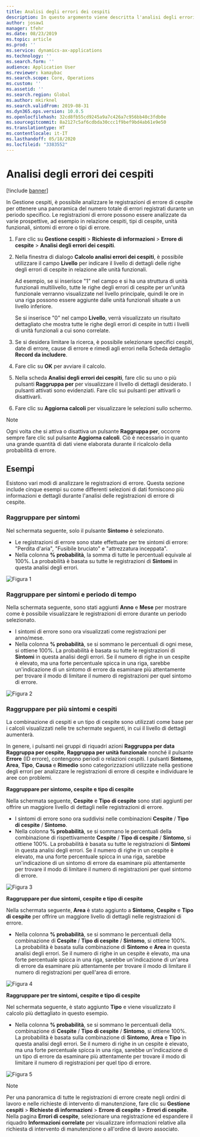 ```yaml
---
title: Analisi degli errori dei cespiti
description: In questo argomento viene descritta l'analisi degli errori di cespite in Gestione cespiti.
author: josaw1
manager: tfehr
ms.date: 08/23/2019
ms.topic: article
ms.prod: ''
ms.service: dynamics-ax-applications
ms.technology: ''
ms.search.form: ''
audience: Application User
ms.reviewer: kamaybac
ms.search.scope: Core, Operations
ms.custom: ''
ms.assetid: ''
ms.search.region: Global
ms.author: mkirknel
ms.search.validFrom: 2019-08-31
ms.dyn365.ops.version: 10.0.5
ms.openlocfilehash: 32cd8fb55cd9245a9a7c426a7c956bb40c3fdb0e
ms.sourcegitcommit: 8a2127c5af6cdbda30ccc1f9bef9bd4ab61e9e50
ms.translationtype: HT
ms.contentlocale: it-IT
ms.lasthandoff: 05/18/2020
ms.locfileid: "3383552"
---
```

# <a name="asset-fault-analysis"></a>Analisi degli errori dei cespiti

[!include [banner](../../includes/banner.md)]

 

In Gestione cespiti, è possibile analizzare le registrazioni di errore di cespite per ottenere una panoramica del numero totale di errori registrati durante un periodo specifico. Le registrazioni di errore possono essere analizzate da varie prospettive, ad esempio in relazione cespiti, tipi di cespite, unità funzionali, sintomi di errore o tipi di errore.

1. Fare clic su **Gestione cespiti** > **Richieste di informazioni** > **Errore di cespite** > **Analisi degli errori dei cespiti**.

2. Nella finestra di dialogo **Calcolo analisi errori dei cespiti**, è possibile utilizzare il campo **Livello** per indicare il livello di dettagli delle righe degli errori di cespite in relazione alle unità funzionali. 

    Ad esempio, se si inserisce "1" nel campo e si ha una struttura di unità funzionali multilivello, tutte le righe degli errori di cespite per un'unità funzionale verranno visualizzate nel livello principale, quindi le ore in una riga possono essere aggiunte dalle unità funzionali situate a un livello inferiore. 
        
    Se si inserisce "0" nel campo **Livello**, verrà visualizzato un risultato dettagliato che mostra tutte le righe degli errori di cespite in tutti i livelli di unità funzionali a cui sono correlate.

3. Se si desidera limitare la ricerca, è possibile selezionare specifici cespiti, date di errore, cause di errore e rimedi agli errori nella Scheda dettaglio **Record da includere**.

4. Fare clic su **OK** per avviare il calcolo.

5. Nella scheda **Analisi degli errori dei cespiti**, fare clic su uno o più pulsanti **Raggruppa per** per visualizzare il livello di dettagli desiderato. I pulsanti attivati sono evidenziati. Fare clic sui pulsanti per attivarli o disattivarli.

6. Fare clic su **Aggiorna calcoli** per visualizzare le selezioni sullo schermo. 

>[!NOTE]
>Ogni volta che si attiva o disattiva un pulsante **Raggruppa per**, occorre sempre fare clic sul pulsante **Aggiorna calcoli**. Ciò è necessario in quanto una grande quantità di dati viene elaborata durante il ricalcolo della probabilità di errore.

## <a name="examples"></a>Esempi

Esistono vari modi di analizzare le registrazioni di errore. Questa sezione include cinque esempi su come differenti selezioni di dati forniscono più informazioni e dettagli durante l'analisi delle registrazioni di errore di cespite.

### <a name="group-by-symptoms"></a>Raggruppare per sintomi

Nel schermata seguente, solo il pulsante **Sintomo** è selezionato.

- Le registrazioni di errore sono state effettuate per tre sintomi di errore: "Perdita d'aria", "Fusibile bruciato" e "attrezzatura inceppata".  
- Nella colonna **% probabilità**, la somma di tutte le percentuali equivale al 100%. La probabilità è basata su tutte le registrazioni di **Sintomi** in questa analisi degli errori.

![Figura 1](media/06-controlling-and-reporting.png)

### <a name="group-by-symptoms-and-time-period"></a>Raggruppare per sintomi e periodo di tempo

Nella schermata seguente, sono stati aggiunti **Anno** e **Mese** per mostrare come è possibile visualizzare le registrazioni di errore durante un periodo selezionato.

- I sintomi di errore sono ora visualizzati come registrazioni per anno/mese.  
- Nella colonna **% probabilità**, se si sommano le percentuali di ogni mese, si ottiene 100%. La probabilità è basata su tutte le registrazioni di **Sintomi** in questa analisi degli errori. Se il numero di righe in un cespite è elevato, ma una forte percentuale spicca in una riga, sarebbe un'indicazione di un sintomo di errore da esaminare più attentamente per trovare il modo di limitare il numero di registrazioni per quel sintomo di errore.

![Figura 2](media/07-controlling-and-reporting.png)

### <a name="group-by-multiple-symptoms-and-assets"></a>Raggruppare per più sintomi e cespiti

La combinazione di cespiti e un tipo di cespite sono utilizzati come base per i calcoli visualizzati nelle tre schermate seguenti, in cui il livello di dettagli aumenterà.  

In genere, i pulsanti nei gruppi di riquadri azioni **Raggruppa per data** **Raggruppa per cespite**, **Raggruppa per unità funzionale** nonché il pulsante **Errore** (ID errore), contengono periodi o relazioni cespiti. I pulsanti **Sintomo**, **Area**, **Tipo**, **Causa** e **Rimedio** sono categorizzazioni utilizzate nella gestione degli errori per analizzare le registrazioni di errore di cespite e individuare le aree con problemi.  

**Raggruppare per sintomo, cespite e tipo di cespite**

Nella schermata seguente, **Cespite** e **Tipo di cespite** sono stati aggiunti per offrire un maggiore livello di dettagli nelle registrazioni di errore.

- I sintomi di errore sono ora suddivisi nelle combinazioni **Cespite** / **Tipo di cespite** / **Sintomo**.  
- Nella colonna **% probabilità**, se si sommano le percentuali della combinazione di rispettivamente **Cespite** / **Tipo di cespite** / **Sintomo**, si ottiene 100%. La probabilità è basata su tutte le registrazioni di **Sintomi** in questa analisi degli errori. Se il numero di righe in un cespite è elevato, ma una forte percentuale spicca in una riga, sarebbe un'indicazione di un sintomo di errore da esaminare più attentamente per trovare il modo di limitare il numero di registrazioni per quel sintomo di errore.

![Figura 3](media/08-controlling-and-reporting.png)

**Raggruppare per due sintomi, cespite e tipo di cespite**

Nella schermata seguente, **Area** è stato aggiunto a **Sintomo**, **Cespite** e **Tipo di cespite** per offrire un maggiore livello di dettagli nelle registrazioni di errore.

- Nella colonna **% probabilità**, se si sommano le percentuali della combinazione di **Cespite** / **Tipo di cespite** / **Sintomo**, si ottiene 100%. La probabilità è basata sulla combinazione di **Sintomo** e **Area** in questa analisi degli errori. Se il numero di righe in un cespite è elevato, ma una forte percentuale spicca in una riga, sarebbe un'indicazione di un'area di errore da esaminare più attentamente per trovare il modo di limitare il numero di registrazioni per quell'area di errore.  

![Figura 4](media/09-controlling-and-reporting.png)

**Raggruppare per tre sintomi, cespite e tipo di cespite**

Nel schermata seguente, è stato aggiunto **Tipo** e viene visualizzato il calcolo più dettagliato in questo esempio.
 
- Nella colonna **% probabilità**, se si sommano le percentuali della combinazione di **Cespite** / **Tipo di cespite** / **Sintomo**, si ottiene 100%. La probabilità è basata sulla combinazione di **Sintomo**, **Area** e **Tipo** in questa analisi degli errori. Se il numero di righe in un cespite è elevato, ma una forte percentuale spicca in una riga, sarebbe un'indicazione di un tipo di errore da esaminare più attentamente per trovare il modo di limitare il numero di registrazioni per quel tipo di errore.

![Figura 5](media/10-controlling-and-reporting.png)


>[!NOTE]
>Per una panoramica di tutte le registrazioni di errore create negli ordini di lavoro e nelle richieste di intervento di manutenzione, fare clic su **Gestione cespiti** > **Richieste di informazioni** > **Errore di cespite** > **Errori di cespite**. Nella pagina **Errori di cespite**, selezionare una registrazione ed espandere il riquadro **Informazioni correlate** per visualizzare informazioni relative alla richiesta di intervento di manutenzione o all'ordine di lavoro associato.

